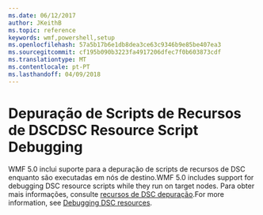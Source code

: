 ```yaml
---
ms.date: 06/12/2017
author: JKeithB
ms.topic: reference
keywords: wmf,powershell,setup
ms.openlocfilehash: 57a5b17b6e1db8dea3ce63c9346b9e85be407ea3
ms.sourcegitcommit: cf195b090b3223fa4917206dfec7f0b603873cdf
ms.translationtype: MT
ms.contentlocale: pt-PT
ms.lasthandoff: 04/09/2018
---
```

# <a name="dsc-resource-script-debugging"></a><span data-ttu-id="76320-102">Depuração de Scripts de Recursos de DSC</span><span class="sxs-lookup"><span data-stu-id="76320-102">DSC Resource Script Debugging</span></span>

<span data-ttu-id="76320-103">WMF 5.0 inclui suporte para a depuração de scripts de recursos de DSC enquanto são executadas em nós de destino.</span><span class="sxs-lookup"><span data-stu-id="76320-103">WMF 5.0 includes support for debugging DSC resource scripts while they run on target nodes.</span></span>
<span data-ttu-id="76320-104">Para obter mais informações, consulte [recursos de DSC depuração](https://msdn.microsoft.com/powershell/dsc/debugresource).</span><span class="sxs-lookup"><span data-stu-id="76320-104">For more information, see [Debugging DSC resources](https://msdn.microsoft.com/powershell/dsc/debugresource).</span></span>
